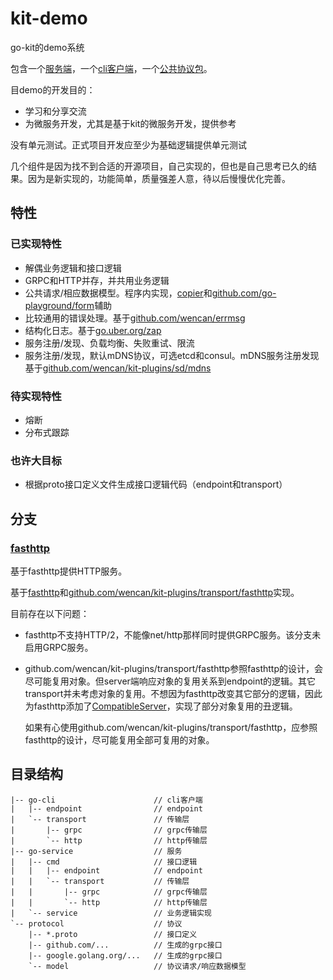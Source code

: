 # kit-demo
go-kit的demo系统

包含一个[服务端](https://github.com/wencan/kit-demo/tree/master/go-service)，一个[cli客户端](https://github.com/wencan/kit-demo/tree/master/go-cli)，一个[公共协议包](https://github.com/wencan/kit-demo/tree/master/protocol)。

目demo的开发目的：
* 学习和分享交流
* 为微服务开发，尤其是基于kit的微服务开发，提供参考

没有单元测试。正式项目开发应至少为基础逻辑提供单元测试

几个组件是因为找不到合适的开源项目，自己实现的，但也是自己思考已久的结果。因为是新实现的，功能简单，质量强差人意，待以后慢慢优化完善。

## 特性
### 已实现特性
* 解偶业务逻辑和接口逻辑
* GRPC和HTTP并存，并共用业务逻辑
* 公共请求/相应数据模型。程序内实现，[copier](https://github.com/wencan/copier)和[github.com/go-playground/form](https://github.com/go-playground/form)辅助
* 比较通用的错误处理。基于[github.com/wencan/errmsg](https://github.com/wencan/errmsg)
* 结构化日志。基于[go.uber.org/zap](https://github.com/uber-go/zap)
* 服务注册/发现、负载均衡、失败重试、限流
* 服务注册/发现，默认mDNS协议，可选etcd和consul。mDNS服务注册发现基于[github.com/wencan/kit-plugins/sd/mdns](https://github.com/wencan/kit-plugins/tree/master/sd/mdns)

### 待实现特性
* 熔断
* 分布式跟踪

### 也许大目标
* 根据proto接口定义文件生成接口逻辑代码（endpoint和transport）

## 分支

### [fasthttp](https://github.com/wencan/kit-demo/tree/fasthttp)

基于fasthttp提供HTTP服务。

基于[fasthttp](https://github.com/valyala/fasthttp)和[github.com/wencan/kit-plugins/transport/fasthttp](https://github.com/wencan/kit-plugins/tree/master/transport/fasthttp)实现。

目前存在以下问题：
* fasthttp不支持HTTP/2，不能像net/http那样同时提供GRPC服务。该分支未启用GRPC服务。
* github.com/wencan/kit-plugins/transport/fasthttp参照fasthttp的设计，会尽可能复用对象。但server端响应对象的复用关系到endpoint的逻辑。其它transport并未考虑对象的复用。不想因为fasthttp改变其它部分的逻辑，因此为fasthttp添加了[CompatibleServer](https://godoc.org/github.com/wencan/kit-plugins/transport/fasthttp#NewCompatibleServer)，实现了部分对象复用的丑逻辑。

   如果有心使用github.com/wencan/kit-plugins/transport/fasthttp，应参照fasthttp的设计，尽可能复用全部可复用的对象。

## 目录结构
```
|-- go-cli                      // cli客户端
|   |-- endpoint                // endpoint
|   `-- transport               // 传输层
|       |-- grpc                // grpc传输层
|       `-- http                // http传输层
|-- go-service                  // 服务
|   |-- cmd                     // 接口逻辑
|   |   |-- endpoint            // endpoint
|   |   `-- transport           // 传输层
|   |       |-- grpc            // grpc传输层
|   |       `-- http            // http传输层
|   `-- service                 // 业务逻辑实现
`-- protocol                    // 协议
    |-- *.proto                 // 接口定义
    |-- github.com/...          // 生成的grpc接口
    |-- google.golang.org/...   // 生成的grpc接口
    `-- model                   // 协议请求/响应数据模型
```
